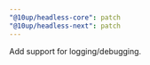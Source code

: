 ```yaml
---
"@10up/headless-core": patch
"@10up/headless-next": patch
---
```


Add support for logging/debugging.
